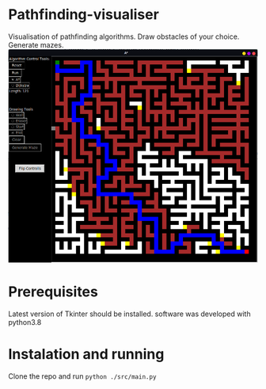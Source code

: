 # Pathfinding-visualiser
Visualisation of pathfinding algorithms. Draw obstacles of your choice. Generate mazes.
![path](https://github.com/adibozzhanov/Pathfinding-visualiser/blob/main/images/path.png?raw=true)

# Prerequisites
Latest version of Tkinter should be installed. software was developed with python3.8

# Instalation and running
Clone the repo and run ```python ./src/main.py```
